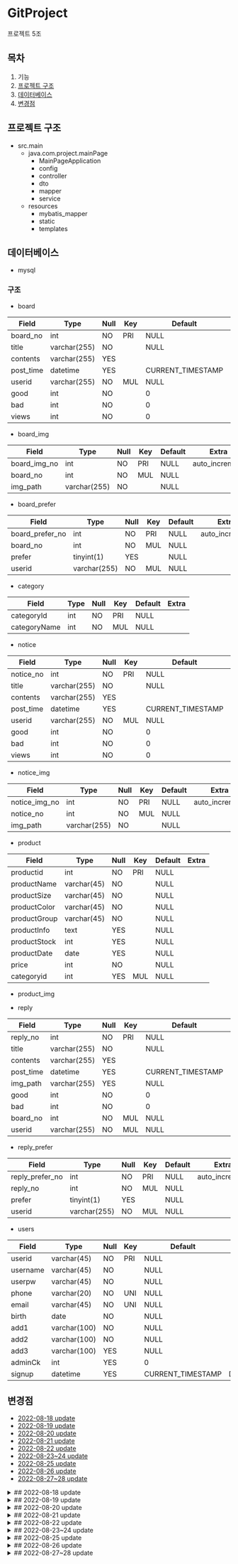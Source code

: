 # GitProject

프로젝트 5조

## 목차

1. 기능
2. [프로젝트 구조](#프로젝트-구조)
3. [데이터베이스](#데이터베이스)
4. [변경점](#변경점)

## 프로젝트 구조

-   src.main
    -   java.com.project.mainPage
        -   MainPageApplication
        -   config
        -   controller
        -   dto
        -   mapper
        -   service
    -   resources
        -   mybatis_mapper
        -   static
        -   templates

## 데이터베이스

-   mysql

### 구조

-   board

| Field     | Type         | Null | Key | Default           | Extra             |
| --------- | ------------ | ---- | --- | ----------------- | ----------------- |
| board_no  | int          | NO   | PRI | NULL              | auto_increment    |
| title     | varchar(255) | NO   |     | NULL              |                   |
| contents  | varchar(255) | YES  |     |                   |                   |
| post_time | datetime     | YES  |     | CURRENT_TIMESTAMP | DEFAULT_GENERATED |
| userid    | varchar(255) | NO   | MUL | NULL              |                   |
| good      | int          | NO   |     | 0                 |                   |
| bad       | int          | NO   |     | 0                 |                   |
| views     | int          | NO   |     | 0                 |                   |

-   board_img

| Field        | Type         | Null | Key | Default | Extra          |
| ------------ | ------------ | ---- | --- | ------- | -------------- |
| board_img_no | int          | NO   | PRI | NULL    | auto_increment |
| board_no     | int          | NO   | MUL | NULL    |                |
| img_path     | varchar(255) | NO   |     | NULL    |                |

-   board_prefer

| Field           | Type         | Null | Key | Default | Extra          |
| --------------- | ------------ | ---- | --- | ------- | -------------- |
| board_prefer_no | int          | NO   | PRI | NULL    | auto_increment |
| board_no        | int          | NO   | MUL | NULL    |                |
| prefer          | tinyint(1)   | YES  |     | NULL    |                |
| userid          | varchar(255) | NO   | MUL | NULL    |                |

-   category

| Field        | Type | Null | Key | Default | Extra |
| ------------ | ---- | ---- | --- | ------- | ----- |
| categoryId   | int  | NO   | PRI | NULL    |       |
| categoryName | int  | NO   | MUL | NULL    |       |

-   notice

| Field     | Type         | Null | Key | Default           | Extra             |
| --------- | ------------ | ---- | --- | ----------------- | ----------------- |
| notice_no | int          | NO   | PRI | NULL              | auto_increment    |
| title     | varchar(255) | NO   |     | NULL              |                   |
| contents  | varchar(255) | YES  |     |                   |                   |
| post_time | datetime     | YES  |     | CURRENT_TIMESTAMP | DEFAULT_GENERATED |
| userid    | varchar(255) | NO   | MUL | NULL              |                   |
| good      | int          | NO   |     | 0                 |                   |
| bad       | int          | NO   |     | 0                 |                   |
| views     | int          | NO   |     | 0                 |                   |

-   notice_img

| Field         | Type         | Null | Key | Default | Extra          |
| ------------- | ------------ | ---- | --- | ------- | -------------- |
| notice_img_no | int          | NO   | PRI | NULL    | auto_increment |
| notice_no     | int          | NO   | MUL | NULL    |                |
| img_path      | varchar(255) | NO   |     | NULL    |                |

-   product

| Field        | Type        | Null | Key | Default | Extra |
| ------------ | ----------- | ---- | --- | ------- | ----- |
| productid    | int         | NO   | PRI | NULL    |       |
| productName  | varchar(45) | NO   |     | NULL    |       |
| productSize  | varchar(45) | NO   |     | NULL    |       |
| productColor | varchar(45) | NO   |     | NULL    |       |
| productGroup | varchar(45) | NO   |     | NULL    |       |
| productInfo  | text        | YES  |     | NULL    |       |
| productStock | int         | YES  |     | NULL    |       |
| productDate  | date        | YES  |     | NULL    |       |
| price        | int         | NO   |     | NULL    |       |
| categoryid   | int         | YES  | MUL | NULL    |       |

-   product_img

-   reply

| Field     | Type         | Null | Key | Default           | Extra             |
| --------- | ------------ | ---- | --- | ----------------- | ----------------- |
| reply_no  | int          | NO   | PRI | NULL              | auto_increment    |
| title     | varchar(255) | NO   |     | NULL              |                   |
| contents  | varchar(255) | YES  |     |                   |                   |
| post_time | datetime     | YES  |     | CURRENT_TIMESTAMP | DEFAULT_GENERATED |
| img_path  | varchar(255) | YES  |     | NULL              |                   |
| good      | int          | NO   |     | 0                 |                   |
| bad       | int          | NO   |     | 0                 |                   |
| board_no  | int          | NO   | MUL | NULL              |                   |
| userid    | varchar(255) | NO   | MUL | NULL              |                   |

-   reply_prefer

| Field           | Type         | Null | Key | Default | Extra          |
| --------------- | ------------ | ---- | --- | ------- | -------------- |
| reply_prefer_no | int          | NO   | PRI | NULL    | auto_increment |
| reply_no        | int          | NO   | MUL | NULL    |                |
| prefer          | tinyint(1)   | YES  |     | NULL    |                |
| userid          | varchar(255) | NO   | MUL | NULL    |                |

-   users

| Field    | Type         | Null | Key | Default           | Extra             |
| -------- | ------------ | ---- | --- | ----------------- | ----------------- |
| userid   | varchar(45)  | NO   | PRI | NULL              |                   |
| username | varchar(45)  | NO   |     | NULL              |                   |
| userpw   | varchar(45)  | NO   |     | NULL              |                   |
| phone    | varchar(20)  | NO   | UNI | NULL              |                   |
| email    | varchar(45)  | NO   | UNI | NULL              |                   |
| birth    | date         | NO   |     | NULL              |                   |
| add1     | varchar(100) | NO   |     | NULL              |                   |
| add2     | varchar(100) | NO   |     | NULL              |                   |
| add3     | varchar(100) | YES  |     | NULL              |                   |
| adminCk  | int          | YES  |     | 0                 |                   |
| signup   | datetime     | YES  |     | CURRENT_TIMESTAMP | DEFAULT_GENERATED |

## 변경점

-   [2022-08-18 update](#2022-08-18)
-   [2022-08-19 update](#2022-08-19)
-   [2022-08-20 update](#2022-08-20)
-   [2022-08-21 update](#2022-08-21)
-   [2022-08-22 update](#2022-08-22)
-   [2022-08-23~24 update](#2022-08-23~24)
-   [2022-08-25 update](#2022-08-25)
-   [2022-08-26 update](#2022-08-26)
-   [2022-08-27~28 update](#2022-08-27~28)

<details><summary>## 2022-08-18 update</summary>

-   resources/templates 폴더 내부에 admin, mall, error 폴더 추가
    -   admin: 쇼핑몰 관리 페이지
    -   mall: 쇼핑몰 웹페이지
    -   error: error 발생했을 경우
        -   [admin 화면 구성요소 참고한 자료](https://adminlte.io/)
-   java/com/project/mainPage/controller 폴더 내부에 admin, common, mall, vo 폴더 추가
    -   admin: 관리자 요청 처리
    -   mall: 쇼핑몰 요청 처리
    -   common: 관리자 페이지, 쇼핑몰 외 공통 기능 요청 처리
    -   vo: Database에서 Data를 얻어 Service나 Controller 등으로 보낼 때 사용하는 객체
-   java/com/project/mainPage 폴더 내부에 common/config/interceptor 폴더 추가
    -   common: 공통으로 사용되는 객체(상수, Form, requset, response 객체 등)
    -   config: 스프링 설정
    -   interceptor: 인터셉터 부분
-   database에 테이블 추가
    -   테이블과 DTO 파일명 앞에 tmp\_ 붙임
    -   adminUser: 관리자 정보(ID, Password 등)
    -   user: 사용자
    -   product: 상품
    -   category: 카테고리
    -   cartItem: 장바구니
    -   order: 주문
    -   orderItem: 주문 상품
    -   stockNum: 재고 수
    -   indexConfig: 홈페이지 설정
-   pom.xml에 JS, CSS Dependencies 추가 - ex: SpringBoot, Jquery etc...

</details>

<details><summary>## 2022-08-19 update</summary>

-   mapper.xml mapper.java 추가 - 파일명 앞에 tmp\_ 붙임
-   common에 상수 추가
-   interceptor에 로그인 인증 및 권한 추가
-   config에 웹페이지와 인터셉터 연결
-   controller/vo에 VO 객체 생성
    -   [VO와 DTO 차이 참고한 자료](https://velog.io/@gillog/Entity-DTO-VO-바로-알기)

</details>

<details><summary>## 2022-08-20 update</summary>

-   controller 추가
-   service 추가
-   Constants 외 상수 추가
-   임시 sql 추가 테이블명 앞에 TB\_붙임
-   mapper.xml 수정

</details>

<details><summary>## 2022-08-21 update</summary>

-   로그인 및 회원가입
    -   [비밀번호 MD5 암호화 적용](https://m.blog.naver.com/ntower/220702935388)
-   [프론트엔드 쇼핑몰 페이지 http://127.0.0.1:8080/mall](http://127.0.0.1:8080/mall)
    -   ※ 미완성 로그인:(ID:user PASSWORD:123456)
-   [백엔드 관리자 페이지 http://127.0.0.1:8080/admin](http://127.0.0.1:8080/admin)
    -   로그인:(ID:admin PASSWORD:123456)
    -   DB관리
        -   카테고리
            -   대분류/중분류/소분류 3단계로 구분
        -   상품
            -   추가/수정 기능 구현할 예정
            -   상품의 분류 카테고리는 소분류(3단계)에 속해있어야함
        -   회원
            -   차단, 해제 기능
        -   주문
            -   프론트(구매 기능)과 연계해서 추가할 예정
        -   관리자 개인정보, 비밀번호 변경

</details>

<details><summary>## 2022-08-22 update</summary>

-   홈페이지 설정
    -   카테고리 구성을 바꾸면 바뀐 카테고리가 메뉴에 출력되도록 수정
    -   카테고리는 3단계 소분류까지 지정해야 출력됨

**오류 발생**

-   /admin 도메인 충돌 발생
-   21일자 백엔드 관리자 페이지를 보려면 이 프로그램을 지우시오

    -   java/com/project/mainPage/InterceptorConnfig.java
    -   java/com/project/mainPage/controller/AdminController.java

-   현재 진행 중인 프로젝트를 보려면 이 프로그램을 지우시오

    -   java/com/project/mainPage/common/config/WebMvcConfig.java
    -   java/com/project/mainPage/common/config/interceptoe/AdminLoginInterceptor.java
    -   java/com/project/mainPage/controller/admin/tmp_AdminController.java

-   프론트엔드 필요한 페이지 몇가지 추가
-   임시적으로 웹페이지 템플릿이 필요해졌기 때문에 외부에서 template 추가
    -   외부 사이트: [TemplateMo 559 Zay Shop](https://templatemo.com/tm-559-zay-shop)

</details>

<details><summary>## 2022-08-23~24 update</summary>

-   프론트엔드 페이지 정리
    -   프론트엔드 url mapping
-   html, css, js 파일명 수정
    -   파일 명명 규칙에 의해 소문자 사용, 통일성을 위해 밑줄(\_) -> 하이픈(-) 로 변경
-   상품 등록 페이지 글편집기(WYSIWYG 에디터) 추가
    -   [CKEditor](https://ckeditor.com/)
-   검색 기능 구현

</details>

<details><summary>## 2022-08-25 update</summary>

**오류 발생**

-   메뉴가 index페이지를 제외한 다른 페이지에서 출력되지않음
-   상품 상세설명 페이지(detail)에서 장바구니로 보낸 후 알림창(swal)이 나타나지 않고 페이지 reload됨

</details>

<details><summary>## 2022-08-26 update</summary>

-   [문제 해결](#2022-08-25)
    -   button의 type를 submit으로 하면 event작동 후 페이지 리로드됨
    -   type을 button으로 수정함
-   기능 추가
    -   장바구니
    -   주문
    -   주문 확인
        -   주문 완료 전 배송지 변경
        -   [kakao 우편번호 서비스](https://postcode.map.daum.net/guide)

</details>

<details><summary>## 2022-08-27~28 update</summary>

-   결제
    -   tmpPay에서 결제되도록 넘김
    -   결제되면 주문정보 페이지로 넘어가도록 했음
-   관리자 페이지에서 포장, 배송 테스트 가능

</details>
